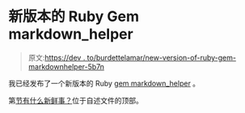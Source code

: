 # 新版本的 Ruby Gem markdown_helper

> 原文:[https://dev . to/burdettelamar/new-version-of-ruby-gem-markdownhelper-5b7n](https://dev.to/burdettelamar/new-version-of-ruby-gem-markdownhelper-5b7n)

我已经发布了一个新版本的 Ruby [gem markdown_helper](https://github.com/BurdetteLamar/markdown_helper#markdown-helper) 。

第[节有什么新鲜事？](https://github.com/BurdetteLamar/markdown_helper#whats-new)位于自述文件的顶部。